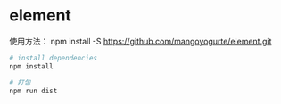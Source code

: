 # element
使用方法： npm install -S https://github.com/mangoyogurte/element.git

``` bash
# install dependencies
npm install

# 打包
npm run dist
